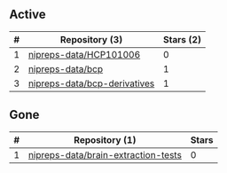 ## Active
| # | Repository (3) | Stars (2) |
| --- | --- | --- |
| 1 | [nipreps-data/HCP101006](https://gin.g-node.org/nipreps-data/HCP101006) | 0 |
| 2 | [nipreps-data/bcp](https://gin.g-node.org/nipreps-data/bcp) | 1 |
| 3 | [nipreps-data/bcp-derivatives](https://gin.g-node.org/nipreps-data/bcp-derivatives) | 1 |

## Gone
| # | Repository (1) | Stars |
| --- | --- | --- |
| 1 | [nipreps-data/brain-extraction-tests](https://gin.g-node.org/nipreps-data/brain-extraction-tests) | 0 |
